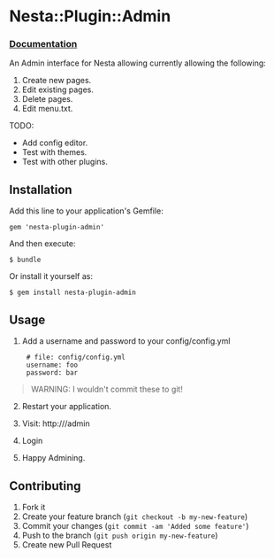 # Nesta::Plugin::Admin

### [Documentation](http://jmervine.github.com/nesta-plugin-admin/doc/)

An Admin interface for Nesta allowing currently allowing the following:

1. Create new pages.
2. Edit existing pages.
3. Delete pages.
4. Edit menu.txt.

TODO:
- Add config editor.
- Test with themes.
- Test with other plugins.

## Installation

Add this line to your application's Gemfile:

    gem 'nesta-plugin-admin'

And then execute:

    $ bundle

Or install it yourself as:

    $ gem install nesta-plugin-admin

## Usage

1. Add a username and password to your config/config.yml

        # file: config/config.yml
        username: foo
        password: bar

> WARNING: I wouldn't commit these to git!

2. Restart your application.

3. Visit: http://<yoursite>/admin

4. Login

5. Happy Admining.

## Contributing

1. Fork it
2. Create your feature branch (`git checkout -b my-new-feature`)
3. Commit your changes (`git commit -am 'Added some feature'`)
4. Push to the branch (`git push origin my-new-feature`)
5. Create new Pull Request
